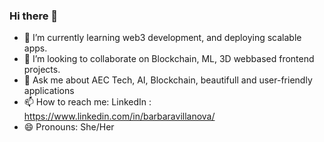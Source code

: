 ### Hi there 👋

<!--
**babivillanova/babivillanova** is a ✨ _special_ ✨ repository because its `README.md` (this file) appears on your GitHub profile. -->


- 🌱 I’m currently learning web3 development, and deploying scalable apps.
- 👯 I’m looking to collaborate on Blockchain, ML, 3D webbased frontend projects.
- 💬 Ask me about AEC Tech, AI, Blockchain, beautifull and user-friendly applications
- 📫 How to reach me: LinkedIn : https://www.linkedin.com/in/barbaravillanova/
- 😄 Pronouns: She/Her
